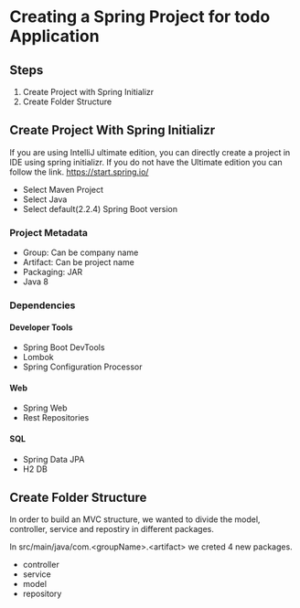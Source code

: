 # Creating a Spring Project for todo Application

## Steps

1. Create Project with Spring Initializr
2. Create Folder Structure

## Create Project With Spring Initializr

If you are using IntelliJ ultimate edition, you can directly create a project in IDE using spring initializr. If you do not have the Ultimate edition you can follow the link. https://start.spring.io/

- Select Maven Project
- Select Java
- Select default(2.2.4) Spring Boot version

### Project Metadata
- Group: Can be company name
- Artifact: Can be project name
- Packaging: JAR
- Java 8

### Dependencies

#### Developer Tools
- Spring Boot DevTools
- Lombok
- Spring Configuration Processor

#### Web
- Spring Web
- Rest Repositories

#### SQL
- Spring Data JPA
- H2 DB

## Create Folder Structure

In order to build an MVC structure, we wanted to divide the model, controller, service and repostiry in different packages.

In src/main/java/com.<groupName\>.<artifact\> we creted 4 new packages.

- controller
- service
- model
- repository

	